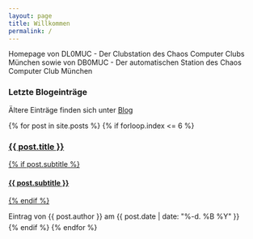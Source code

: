 ```yaml
---
layout: page
title: Willkommen
permalink: /
---
```


Homepage von DL0MUC - Der Clubstation des Chaos Computer Clubs München 
sowie von DB0MUC - Der automatischen Station des Chaos Computer Club München

### Letzte Blogeinträge

Ältere Einträge finden sich unter <a href="/bloglisting" title="Blog">Blog</a>

<div class="post">
{% for post in site.posts %}
{% if forloop.index <= 6 %}
    <div class="post-preview">
        <a href="{{ post.url | prepend: site.baseurl }}.html">
            <h3 class="post-title"> {{ post.title }} </h3>
            {% if post.subtitle %}
            <h4 class="post-subtitle"> {{ post.subtitle }} </h4>
            {% endif %}
        </a>
        <p class="post-meta" style="margin-bottom:5px">Eintrag von {{ post.author }} am {{ post.date | date: "%-d. %B %Y" }}</p>
    </div>
{% endif %}
{% endfor %}
</div>
